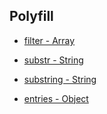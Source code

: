 ## Polyfill

- [filter - Array](../../src/polyfill/filter.ts)

- [substr - String](https://developer.mozilla.org/zh-CN/docs/Web/JavaScript/Reference/Global_Objects/String/substr)

- [substring - String](https://developer.mozilla.org/zh-CN/docs/Web/JavaScript/Reference/Global_Objects/String/substring)

- [entries - Object](https://developer.mozilla.org/en-US/docs/Web/JavaScript/Reference/Global_Objects/Object/entries)
